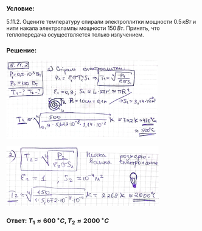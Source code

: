 ###  Условие:

$5.11.2.$ Оцените температуру спирали электроплитки мощности $0.5 \,кВт$ и нити накала электролампы мощности $150 \,Вт$. Принять, что теплопередача осуществляется только излучением.

###  Решение:

![|398x206, 67%](../../img/5.11.2/21.png)

![|400x158, 67%](../../img/5.11.2/22.png)

###  Ответ: $T_1 \approx 600\,^{\circ}C,\, T_2 \approx 2000\,^{\circ}C$